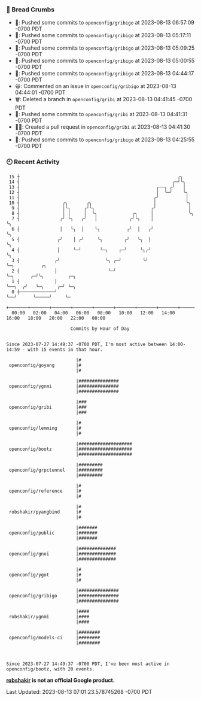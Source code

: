### 🍞 Bread Crumbs

 * 🚢: Pushed some commits to `openconfig/gribigo` at 2023-08-13 06:57:09 -0700 PDT
 * 🚢: Pushed some commits to `openconfig/gribigo` at 2023-08-13 05:17:11 -0700 PDT
 * 🚢: Pushed some commits to `openconfig/gribigo` at 2023-08-13 05:09:25 -0700 PDT
 * 🚢: Pushed some commits to `openconfig/gribigo` at 2023-08-13 05:00:55 -0700 PDT
 * 🚢: Pushed some commits to `openconfig/gribigo` at 2023-08-13 04:44:17 -0700 PDT
 * 😃: Commented on an issue in `openconfig/gribigo` at 2023-08-13 04:44:01 -0700 PDT
 * 🗑: Deleted a branch in `openconfig/gribi` at 2023-08-13 04:41:45 -0700 PDT
 * 🚢: Pushed some commits to `openconfig/gribi` at 2023-08-13 04:41:31 -0700 PDT
 * ✍🏼: Created a pull request in `openconfig/gribi` at 2023-08-13 04:41:30 -0700 PDT
 * 🚢: Pushed some commits to `openconfig/gribigo` at 2023-08-13 04:25:55 -0700 PDT

### 🕘 Recent Activity
```
 15 ┼                                                           ╭╮
 14 ┤                                                         ╭─╯╰╮
 13 ┤                                                   ╭──╮ ╭╯   │
 12 ┤                                                   │  ╰─╯    ╰╮
 11 ┤                                                  ╭╯          │
 10 ┤                ╭╮       ╭╮                       │           ╰╮
  9 ┤                │╰╮     ╭╯╰╮                     ╭╯            │
  8 ┤                │ │     │  ╰╮             ╭╮     │             ╰╮
  7 ┤               ╭╯ ╰╮   ╭╯   │            ╭╯╰╮    │              ╰╮
  6 ┤               │   ╰╮  │    ╰╮          ╭╯  │   ╭╯               ╰╮
  5 ┤              ╭╯    │ ╭╯     ╰╮        ╭╯   ╰╮  │                 ╰╮
  4 ┤              │     ╰─╯       ╰─╮    ╭─╯     ╰╮╭╯                  ╰╮
  3 ┤             ╭╯                 ╰╮ ╭─╯        ╰╯                    ╰─╮          ╭╮
  2 ┤             │                   ╰─╯                                  ╰─╮      ╭─╯╰╮         ╭─╮
  1 ┤             │                                                          ╰──╮  ╭╯   ╰─╮     ╭─╯ ╰─╮
  0 ┼─────────────╯                                                             ╰──╯      ╰─────╯     ╰─
    +───────+───────+───────+───────+───────+───────+───────+───────+───────+───────+───────+───────+────
  00:00   02:00   04:00   06:00   08:00   10:00   12:00   14:00   16:00   18:00   20:00   22:00   00:00   

						Commits by Hour of Day


Since 2023-07-27 14:49:37 -0700 PDT, I'm most active between 14:00-14:59 - with 15 events in that hour.

```



```
                          |#
 openconfig/goyang        |#
                          |#

                          |###############
 openconfig/ygnmi         |###############
                          |###############

                          |###
 openconfig/gribi         |###
                          |###

                          |#
 openconfig/lemming       |#
                          |#

                          |####################
 openconfig/bootz         |####################
                          |####################

                          |#########
 openconfig/grpctunnel    |#########
                          |#########

                          |#
 openconfig/reference     |#
                          |#

                          |#
 robshakir/pyangbind      |#
                          |#

                          |#######
 openconfig/public        |#######
                          |#######

                          |##############
 openconfig/gnoi          |##############
                          |##############

                          |#
 openconfig/ygot          |#
                          |#

                          |###############
 openconfig/gribigo       |###############
                          |###############

                          |####
 robshakir/ygnmi          |####
                          |####

                          |########
 openconfig/models-ci     |########
                          |########



Since 2023-07-27 14:49:37 -0700 PDT, I've been most active in openconfig/bootz, with 20 events.

```
**[robshakir](mailto:robjs@google.com) is not an official Google product.**  


Last Updated: 2023-08-13 07:01:23.578745268 -0700 PDT
